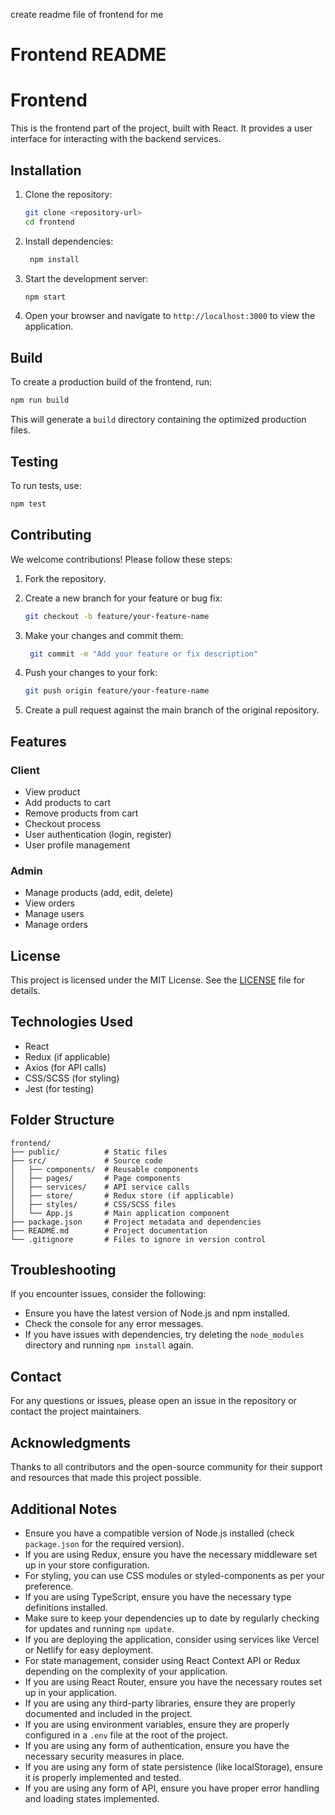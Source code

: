 create readme file of frontend for me
# Frontend README
# Frontend
This is the frontend part of the project, built with React. It provides a user interface for interacting with the backend services.
## Installation
1. Clone the repository:
   ```bash
   git clone <repository-url>
   cd frontend
   ```
2. Install dependencies:
   ```bash
    npm install
    ```
3. Start the development server:

    ```bash
    npm start
    ```
4. Open your browser and navigate to `http://localhost:3000` to view the application.
## Build
To create a production build of the frontend, run:
```bash
npm run build
```
This will generate a `build` directory containing the optimized production files.
## Testing
To run tests, use:
```bash
npm test
```
## Contributing
We welcome contributions! Please follow these steps:
1. Fork the repository.
2. Create a new branch for your feature or bug fix:
   ```bash
   git checkout -b feature/your-feature-name
   ```
3. Make your changes and commit them:
   ```bash
    git commit -m "Add your feature or fix description"
    ```
4. Push your changes to your fork:

    ```bash
    git push origin feature/your-feature-name
    ```
5. Create a pull request against the main branch of the original repository.
## Features
### Client
- View product
- Add products to cart
- Remove products from cart
- Checkout process
- User authentication (login, register)
- User profile management

### Admin
- Manage products (add, edit, delete)
- View orders
- Manage users
- Manage orders
## License
This project is licensed under the MIT License. See the [LICENSE](LICENSE) file for details.
## Technologies Used
- React
- Redux (if applicable)
- Axios (for API calls)
- CSS/SCSS (for styling)
- Jest (for testing)
## Folder Structure
```
frontend/
├── public/          # Static files
├── src/             # Source code
│   ├── components/  # Reusable components
│   ├── pages/       # Page components
│   ├── services/    # API service calls
│   ├── store/       # Redux store (if applicable)
│   ├── styles/      # CSS/SCSS files
│   └── App.js       # Main application component
├── package.json     # Project metadata and dependencies
├── README.md        # Project documentation
└── .gitignore       # Files to ignore in version control
```
## Troubleshooting
If you encounter issues, consider the following:
- Ensure you have the latest version of Node.js and npm installed.
- Check the console for any error messages.
- If you have issues with dependencies, try deleting the `node_modules` directory and running `npm install` again.
## Contact
For any questions or issues, please open an issue in the repository or contact the project maintainers.
## Acknowledgments
Thanks to all contributors and the open-source community for their support and resources that made this project possible.
## Additional Notes
- Ensure you have a compatible version of Node.js installed (check `package.json` for the required version).
- If you are using Redux, ensure you have the necessary middleware set up in your store configuration.
- For styling, you can use CSS modules or styled-components as per your preference.
- If you are using TypeScript, ensure you have the necessary type definitions installed.
- Make sure to keep your dependencies up to date by regularly checking for updates and running `npm update`.
- If you are deploying the application, consider using services like Vercel or Netlify for easy deployment.
- For state management, consider using React Context API or Redux depending on the complexity of your application.
- If you are using React Router, ensure you have the necessary routes set up in your application.
- If you are using any third-party libraries, ensure they are properly documented and included in the project.
- If you are using environment variables, ensure they are properly configured in a `.env` file at the root of the project.
- If you are using any form of authentication, ensure you have the necessary security measures in place.
- If you are using any form of state persistence (like localStorage), ensure it is properly implemented and tested.
- If you are using any form of API, ensure you have proper error handling and loading states implemented.
